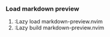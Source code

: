 ### Load markdown preview

1. :Lazy load markdown-preview.nvim
2. :Lazy build markdown-preview.nvim

